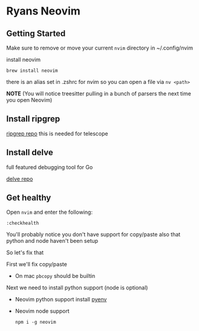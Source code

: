 # Ryans Neovim

## Getting Started

Make sure to remove or move your current `nvim` directory in ~/.config/nvim

install neovim
```
brew install neovim
```

there is an alias set in .zshrc for nvim so you can open a file via `nv <path>`

**NOTE** (You will notice treesitter pulling in a bunch of parsers the next time you open Neovim) 

## Install ripgrep
[ripgrep repo](https://github.com/BurntSushi/ripgrep#installation) this is needed for telescope

## Install delve
full featured debugging tool for Go

[delve repo](https://github.com/go-delve/delve/tree/master)

## Get healthy

Open `nvim` and enter the following:

```
:checkhealth
```

You'll probably notice you don't have support for copy/paste also that python and node haven't been setup

So let's fix that

First we'll fix copy/paste

- On mac `pbcopy` should be builtin


Next we need to install python support (node is optional)

- Neovim python support
install [pyenv](https://github.com/pyenv/pyenv)

- Neovim node support

  ```
  npm i -g neovim
 ```
